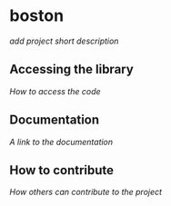 # boston

*add project short description*

## Accessing the library

*How to access the code*

## Documentation

*A link to the documentation*

## How to contribute

*How others can contribute to the project*